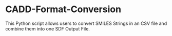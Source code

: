 # CADD-Format-Conversion
This Python script allows users to convert SMILES Strings in an CSV file and combine them into one SDF Output File. 

